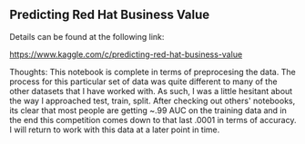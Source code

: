 ## Predicting Red Hat Business Value

Details can be found at the following link:  

https://www.kaggle.com/c/predicting-red-hat-business-value

Thoughts:  This notebook is complete in terms of preprocesing the data.  The process for this particular set of data was quite different to many of the other datasets that I have worked with.    As such, I was a little hesitant about the way I approached test, train, split.  After checking out others' notebooks, its clear that most people are getting ~.99 AUC on the training data and in the end this competition comes down to that last .0001 in terms of accuracy.  I will return to work with this data at a later point in time.
